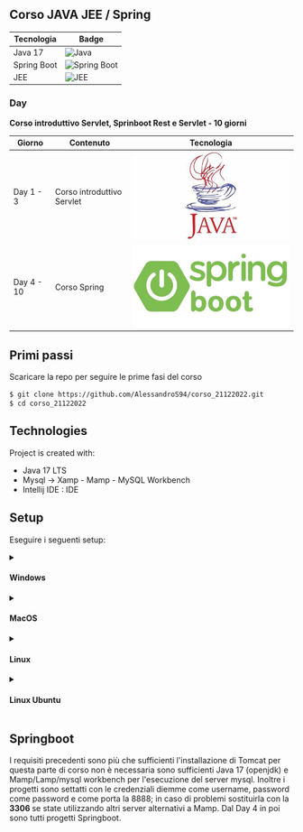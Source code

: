 ## Corso JAVA JEE / Spring

| Tecnologia | Badge |
|------------|-------|
| Java  17   | ![Java](https://img.shields.io/badge/Java-ED8B00?style=for-the-badge&logo=java&logoColor=white) |
| Spring Boot| ![Spring Boot](https://img.shields.io/badge/Spring_Boot-6DB33F?style=for-the-badge&logo=spring-boot) |
| JEE        | ![JEE](https://img.shields.io/badge/JEE-25A162?style=for-the-badge&logo=jee&logoColor=white) |

### Day
**Corso introduttivo Servlet, Sprinboot Rest e Servlet - 10 giorni**

| Giorno    | Contenuto                                       | Tecnologia                              |
|-----------|-------------------------------------------------|-----------------------------------------|
| Day 1 - 3 | Corso introduttivo Servlet                      | ![java](./img/java.jpg)            |
| Day 4 - 10| Corso Spring                                    | ![springboot](./img/springboot.png)     |

## Primi passi
Scaricare la repo per seguire le prime fasi del corso 
```
$ git clone https://github.com/AlessandroS94/corso_21122022.git
$ cd corso_21122022
```

## Technologies
Project is created with:
* Java 17 LTS 
* Mysql -> Xamp - Mamp - MySQL Workbench
* Intellij IDE : IDE

## Setup
Eseguire i seguenti setup:
<details>
<summary> <h4>Windows</h4></summary>

* Installare JDK 17 LTS [https://www.oracle.com/java/technologies/javase/jdk17-archive-downloads.html](https://www.oracle.com/java/technologies/javase/jdk17-archive-downloads.html)
  ![Installer](./img/installer.png)

  *.* Verifica che la JDK sia stata installata correttamente: vai alla cartella in cui hai installato la JDK (ad esempio, "C:\Program Files\Java\jdk1...") e controlla che la cartella esista e che contenga le sottocartelle "bin", "jre", "lib", ecc.

  Imposta la variabile d'ambiente JAVA_HOME:
  Apri il Pannello di controllo di Windows e vai su Sistema > Impostazioni avanzate di sistema > Variabili d'ambiente.
  Nella sezione "Variabili sistema", cerca la variabile "JAVA_HOME" e selezionala.
  Clicca sul pulsante "Modifica" e inserisci il percorso della cartella di installazione della JDK (ad esempio, "C:\Program Files\Java\jdk1....") come valore della variabile.
  Clicca su OK per salvare le modifiche.

  Aggiorna la variabile PATH: per aggiungere il percorso della cartella "bin" della JDK alla variabile PATH, cerca la variabile PATH nella sezione "Variabili sistema" delle impostazioni delle variabili d'ambiente e selezionala. Clicca sul pulsante "Modifica" e aggiungi il percorso della cartella "bin" della JDK (ad esempio, "%JAVA_HOME%\bin") alla fine del valore esistente della variabile. Clicca su OK per salvare le modifiche.

  Riavvia il prompt dei comandi: dopo aver apportato modifiche alle variabili d'ambiente, è necessario riavviare il prompt dei comandi per rendere effettive le modifiche.

* Installare Tomcat [https://archive.apache.org/dist/tomcat/tomcat-10/v10.0.27/src/](https://archive.apache.org/dist/tomcat/tomcat-10/v10.0.27/src/)
  ![Tomcat](./img/Tomcat.png)
  Eseguire l' unzip e spostare il contenuto nel workspace del progetto
* Installare maven (Opzionale se si usa Sts o IntelliJ)
Scarica dal seguente link [https://archive.apache.org/dist/tomcat/tomcat-10/v10.0.27/src/](https://archive.apache.org/dist/tomcat/tomcat-10/v10.0.27/src/)
maven. 
Seguire i seguenti step:
![fase1](img/fase1.png)
![fase2](img/fase2.png)
![fase3](img/fase3.png)
![fase4](img/fase4.png)
![fase5](img/fase5.png)
![fase6](img/fase6.png)
![fase7](img/fase7.png)
![fase8](img/fase8.png)
![fase9](img/fase9.png)
![fase10](img/fase10.png)
```
$ mvn -version
```

</details>

<details>
<summary> <h4>MacOS</h4></summary>

Utilizzare homebrew

* Installare JDK 17 LTS 
```
$ brew install openjdk@17
$ echo 'export PATH="/usr/local/opt/openjdk@17/bin:$PATH"' >> ~/.zshrc
$ export CPPFLAGS="-I/usr/local/opt/openjdk@17/include"  
$ javac -version
(controllo della visibilità)
```

* Installare Tomcat [https://tomcat.apache.org/download-10.cgi](https://tomcat.apache.org/download-10.cgi)
  ![Tomcat](./img/Tomcat.png)
  Eseguire l' unzip e spostare il contenuto nel workspace del progetto

* Installare maven (Opzionale se si usa Sts o IntelliJ)
```
$ brew install maven
```
</details>
<details>
<summary> <h4>Linux</h4></summary>

Seguire i seguenti comandi

```
$ sudo su -
$ wget https://download.oracle.com/java/17/latest/jdk-17_linux-x64_bin.rpm
$ rpm -ivh jdk-17_linux-x64_bin.rpm
$ sudo apt update
$ sudo apt install -y libc6-x32 libc6-i386
$ wget https://download.oracle.com/java/17/latest/jdk-17_linux-x64_bin.deb
$ sudo dpkg -i jdk-17_linux-x64_bin.deb
$ java -version
```
* Installare Tomcat [https://tomcat.apache.org/download-10.cgi](https://tomcat.apache.org/download-10.cgi)
  ![Tomcat](./img/Tomcat.png)
  Eseguire l' unzip e spostare il contenuto nel workspace del progetto

* Installare maven (Opzionale se si usa Sts o IntelliJ)
```
$ sudo apt install install maven
```

</details>
<details>
<summary> <h4>Linux Ubuntu</h4></summary>

```
$ apt install openjdk-17-jdk openjdk-17-jre
```


* Installare Tomcat [https://tomcat.apache.org/download-10.cgi](https://tomcat.apache.org/download-10.cgi)
  ![Tomcat](./img/Tomcat.png)
  Eseguire l' unzip e spostare il contenuto nel workspace del progetto

* Installare maven (Opzionale se si usa Sts o IntelliJ)
```
$ sudo apt install install maven
```
</details>

## Springboot 
 I requisiti precedenti sono più che sufficienti l'installazione di Tomcat per questa parte di corso non è necessaria sono sufficienti Java 17 (openjdk) e Mamp/Lamp/mysql workbench per l'esecuzione del server mysql.
Inoltre i progetti sono settatti con le credenziali diemme come username, password come password e come porta la 8888; in caso di problemi sostituirla con la <b> 3306 </b>  se state utilizzando altri server alternativi a Mamp.
Dal Day 4 in poi sono tutti progetti Springboot. 



